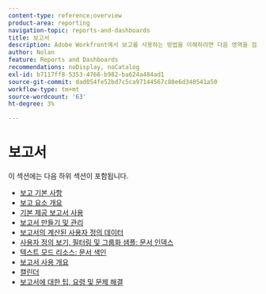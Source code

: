 ```yaml
---
content-type: reference;overview
product-area: reporting
navigation-topic: reports-and-dashboards
title: 보고서
description: Adobe Workfront에서 보고를 사용하는 방법을 이해하려면 다음 영역을 검토하십시오.
author: Nolan
feature: Reports and Dashboards
recommendations: noDisplay, noCatalog
exl-id: b7117ff8-5353-4766-b982-ba624a484ad1
source-git-commit: dad054fe52bd7c5ca97144567c80e6d340541a50
workflow-type: tm+mt
source-wordcount: '63'
ht-degree: 3%

---
```


# 보고서

이 섹션에는 다음 하위 섹션이 포함됩니다.

* [보고 기본 사항](../../reports-and-dashboards/reports/reporting/reporting-basics.md)
* [보고 요소 개요](../../reports-and-dashboards/reports/reporting-elements/reporting-elements-overview.md)
* [기본 제공 보고서 사용](../../reports-and-dashboards/reports/using-built-in-reports/use-built-in-reports.md)
* [보고서 만들기 및 관리](../../reports-and-dashboards/reports/creating-and-managing-reports/create-manage-reports.md)
* [보고서의 계산된 사용자 정의 데이터](../../reports-and-dashboards/reports/calc-cstm-data-reports/calculated-custom-data-reports.md)
* [사용자 정의 보기, 필터링 및 그룹화 샘플: 문서 인덱스](../../reports-and-dashboards/reports/custom-view-filter-grouping-samples/custom-view-filter-grouping-samples.md)
* [텍스트 모드 리소스: 문서 색인](../../reports-and-dashboards/reports/text-mode/text-mode-resources.md)
* [보고서 사용 개요](../../reports-and-dashboards/reports/report-usage/report-usage-overview.md)
* [캘린더](../../reports-and-dashboards/reports/calendars/calendars.md)
* [보고서에 대한 팁, 요령 및 문제 해결](../../reports-and-dashboards/reports/tips-tricks-and-troubleshooting/tips-troubleshooting-reports.md)

<!--outdated: For in-depth training on reports, see  [Basic Report Creation Program for the new Workfront experience](https://one.workfront.com/s/basic-report-creation-program).-->

